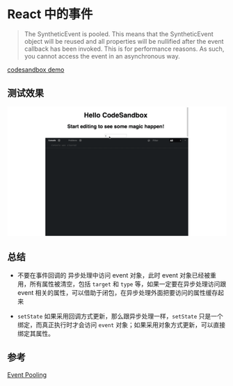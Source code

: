 # React 中的事件

> The SyntheticEvent is pooled. This means that the SyntheticEvent object will be reused and all properties will be nullified after the event callback has been invoked. This is for performance reasons. As such, you cannot access the event in an asynchronous way.

[codesandbox demo](https://codesandbox.io/s/react-persist-event-xf9pd)

## 测试效果

![synthetic-event](../imgs/synthetic-event.gif)

## 总结

- 不要在事件回调的 异步处理中访问 event 对象，此时 event 对象已经被重用，所有属性被清空，包括 `target` 和 `type` 等，如果一定要在异步处理访问跟 event 相关的属性，可以借助于闭包，在异步处理外面把要访问的属性缓存起来

- `setState` 如果采用回调方式更新，那么跟异步处理一样，`setState` 只是一个绑定，而真正执行时才会访问 `event` 对象；如果采用对象方式更新，可以直接绑定其属性。


## 参考

[Event Pooling](https://reactjs.org/docs/events.html#event-pooling)